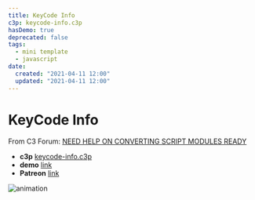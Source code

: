 ```yaml
---
title: KeyCode Info
c3p: keycode-info.c3p
hasDemo: true
deprecated: false
tags:
  - mini template
  - javascript
date:
  created: "2021-04-11 12:00"
  updated: "2021-04-11 12:00"
---
```


# KeyCode Info

From C3 Forum: [NEED HELP ON CONVERTING SCRIPT MODULES READY](https://www.construct.net/en/forum/construct-3/scripting-51/need-help-converting-script-159773)

* **c3p** [keycode-info.c3p](source/c3p/keycode-info.c3p)
* **demo** [link](demo)
* **Patreon** [link](https://patreon.com/el3um4s)

![animation](animation.gif)